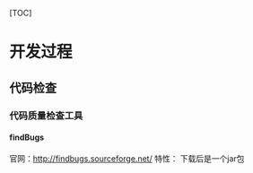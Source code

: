 [TOC]

# 开发过程 
## 代码检查
### 代码质量检查工具
#### findBugs
官网：http://findbugs.sourceforge.net/
特性：
	下载后是一个jar包
#### 
#### 
